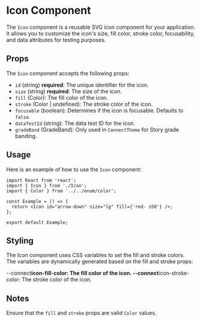 # Icon Component

The `Icon` component is a reusable SVG icon component for your application. It allows you to customize the icon's size, fill color, stroke color, focusability, and data attributes for testing purposes.

## Props

The `Icon` component accepts the following props:

- `id` (string) **required**: The unique identifier for the icon.
- `size` (string) **required**: The size of the icon.
- `fill` (Color): The fill color of the icon.
- `stroke` (Color | undefined): The stroke color of the icon.
- `focusable` (boolean): Determines if the icon is focusable. Defaults to `false`.
- `dataTestId` (string): The data test ID for the icon.
- `gradeBand` (GradeBand): Only used in `ConnectTheme` for Story grade banding.

## Usage

Here is an example of how to use the `Icon` component:

```tsx
import React from 'react';
import { Icon } from './Icon';
import { Color } from '../../enum/color';

const Example = () => {
  return <Icon id="arrow-down" size="lg" fill={'red- s50'} />;
};

export default Example;
```

## Styling

The Icon component uses CSS variables to set the fill and stroke colors. The variables are dynamically generated based on the fill and stroke props:

--connect**icon-fill-color: The fill color of the icon.
--connect**icon-stroke-color: The stroke color of the icon.

## Notes

Ensure that the `fill` and `stroke` props are valid `Color` values.
